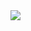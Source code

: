 <img src="https://cdn.discordapp.com/attachments/821527550723096577/919044771983556628/hover_effect_card.gif">
